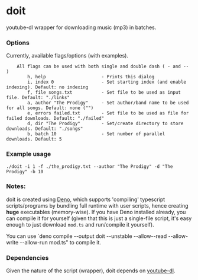 # doit

youtube-dl wrapper for downloading music (mp3) in batches.

### Options

Currently, available flags/options (with examples).

```
    All flags can be used with both single and double dash ( - and -- ) 
        h, help                     - Prints this dialog
        i, index 0                  - Set starting index (and enable indexing). Default: no indexing
        f, file songs.txt           - Set file to be used as input file. Default: "./links"
        a, author "The Prodigy"     - Set author/band name to be used for all songs. Default: none ("")
        e, errors failed.txt        - Set file to be used as file for failed downloads. Default: "./failed"
        d, dir "The Prodigy"        - Set/create directory to store downloads. Default: "./songs"
        b, batch 10                 - Set number of parallel downloads. Default: 5
```
### Example usage

`./doit -i 1 -f ./the_prodigy.txt --author "The Prodigy" -d "The Prodigy" -b 10`

### Notes:
doit is created using [Deno](https://deno.land/), which supports 'compiling' typescript scripts/programs by bundling full runtime with user scripts, hence creating **huge** executables (memory-wise). If you have Deno installed already, you can compile it for yourself (given that this is just a single-file script, it's easy enough to just download `mod.ts` and run/compile it yourself).

You can use `deno compile --output doit --unstable --allow--read --allow-write --allow-run mod.ts" to compile it.

### Dependencies

Given the nature of the script (wrapper), doit depends on [youtube-dl](https://youtube-dl.org/).
